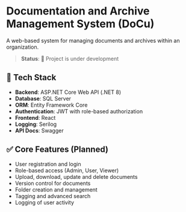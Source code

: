 # Documentation and Archive Management System (DoCu)

A web-based system for managing documents and archives within an organization.

> **Status**: 🚧 Project is under development

## 🔧 Tech Stack

- **Backend**: ASP.NET Core Web API (.NET 8)
- **Database**: SQL Server
- **ORM**: Entity Framework Core
- **Authentication**: JWT with role-based authorization
- **Frontend**: React
- **Logging**: Serilog
- **API Docs**: Swagger

## ✅ Core Features (Planned)

- User registration and login
- Role-based access (Admin, User, Viewer)
- Upload, download, update and delete documents
- Version control for documents
- Folder creation and management
- Tagging and advanced search
- Logging of user activity

